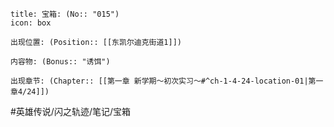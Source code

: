 ---
---
```ad-quote
title: 宝箱: (No:: "015")
icon: box

出现位置: (Position:: [[东凯尔迪克街道1]])

内容物: (Bonus:: "诱饵")

出现章节: (Chapter:: [[第一章 新学期～初次实习～#^ch-1-4-24-location-01|第一章4/24]])

```

#英雄传说/闪之轨迹/笔记/宝箱